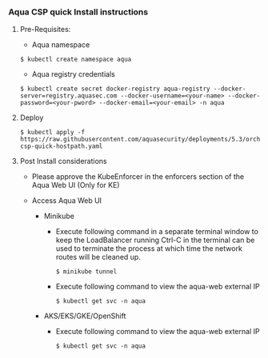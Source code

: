 ### Aqua CSP quick Install instructions ###
1. Pre-Requisites:
    * Aqua namespace
    ```SHELL
    $ kubectl create namespace aqua
    ```
    * Aqua registry credentials
    ```SHELL
    $ kubectl create secret docker-registry aqua-registry --docker-server=registry.aquasec.com --docker-username=<your-name> --docker-password=<your-pword> --docker-email=<your-email> -n aqua
    ```
2. Deploy
    ```SHELL
    $ kubectl apply -f https://raw.githubusercontent.com/aquasecurity/deployments/5.3/orchestrators/kubernetes/quick_start/aqua-csp-quick-hostpath.yaml
    ```

3. Post Install considerations
    * Please approve the KubeEnforcer in the enforcers section of the Aqua Web UI (Only for KE)

    * Access Aqua Web UI
        * Minikube
            * Execute following command in a separate terminal window to keep the LoadBalancer running
                Ctrl-C in the terminal can be used to terminate the process at which time the network routes will be cleaned up.
                ```SHELL
                $ minikube tunnel
                ```
            
            * Execute following command to view the aqua-web external IP
                ```SHELL
                $ kubectl get svc -n aqua
                ```
        
        * AKS/EKS/GKE/OpenShift
            * Execute following command to view the aqua-web external IP
                ```SHELL
                $ kubectl get svc -n aqua 
                ```